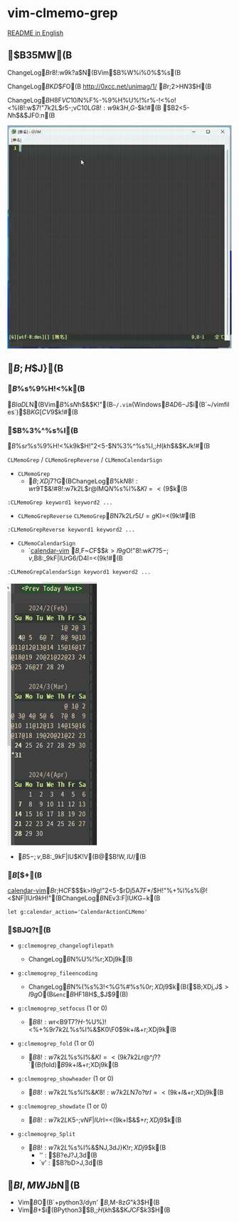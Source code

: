 # vim-clmemo-grep

[README in English](README.md)

## $B35MW(B

ChangeLog$B%a%b$r8!:w$9$k$?$a$N(BVim$B%W%i%0%$%s(B

ChangeLog$B%a%b$K$D$$$F$O(B  http://0xcc.net/unimag/1/ $B$r;2>H$N$3$H(B

ChangeLog$B%a%b$H8F$VC10l$N%F%-%9%H%U%!%$%k$r%-!<%o!<%I8!:w$7!"7k2L$r5-;vC10L$G8!:w$9$k$3$H$,$G$-$k!#(B  
$B2<5-$N$h$&$JF0:n(B

![](image/intro.gif)

## $B;H$$J}(B

### $B%$%s%9%H!<%k(B

$BIaDL$N(BVim$B%W%i%0%$%s$N$h$&$K!"(B`~/.vim`(Windows$B4D6-$J$i(B`~/vimfiles`)$B$KG[CV$9$k!#(B

### $B%3%^%s%I(B

$B%W%i%0%$%s$r%$%s%9%H!<%k$9$k$H!"2<5-$N%3%^%s%I$,;H$($k$h$&$K$J$k!#(B

`CLMemoGrep` / `CLMemoGrepReverse` / `CLMemoCalendarSign`

- `CLMemoGrep`
  -  $B;XDj$7$?%-!<%o!<%I$G(BChangeLog$B%a%b%U%!%$%k$N8!:w$r9T$&!#8!:w7k2L$r@lMQ$N%&%$%s%I%&$KI=<($9$k(B
```
:CLMemoGrep keyword1 keyword2 ...
```

- `CLMemoGrepReverse`
    `CLMemoGrep`$B$N7k2L$r5U=g$KI=<($9$k!#(B
```
:CLMemoGrepReverse keyword1 keyword2 ...
```

- `CLMemoCalendarSign`
  -  `[calendar-vim](https://github.com/mattn/calendar-vim) $B$,F~$C$F$$$k>l9g$O!"8!:w$K%R%C%H$7$?5-;v$,B8:_$9$kF|IU$r%+%l%s%@!<>e$G6/D4I=<($9$k!#(B

```
:CLMemoGrepCalendarSign keyword1 keyword2 ...
```

![](image/sign.png)
- $B5-;v$,B8:_$9$kF|IU$K!V(B@$B!W$,IU$/(B

### $B$[$+(B

[calendar-vim](https://github.com/mattn/calendar-vim)$B$r;H$C$F$$$k>l9g!"2<5-$rDj5A$7$F$*$/$H!"%+%l%s%@!<$NF|IU$r%/%j%C%/$9$k$H!"(BChangeLog$B%a%b$NEv3:F|IU$K%8%c%s%W$G$-$k(B

```
let g:calendar_action='CalendarActionCLMemo'
```

### $BJQ?t(B

- `g:clmemogrep_changelogfilepath`
  - ChangeLog$B%a%b$N%U%!%$%k%Q%9$r;XDj$9$k(B

- `g:clmemogrep_fileencoding`
  - ChangeLog$B%a%b$N%(%s%3!<%G%#%s%0$r;XDj$9$k(B($B;XDj$,$J$$>l9g$O(B`&enc`$B$HF1$8$H$_$J$9(B)

- `g:clmemogrep_setfocus` (1 or 0)
  - $B8!:w$r<B9T$7$?$H$-%U%)!<%+%9$r7k2L%&%$%s%I%&$K0\F0$9$k$+$I$&$+$r;XDj$9$k(B

- `g:clmemogrep_fold` (1 or 0)
  - $B8!:w7k2L%&%$%s%I%&$KI=<($9$k7k2L$r@^$j$?$?$`(B(fold)$B$9$k$+$I$&$+$r;XDj$9$k(B

- `g:clmemogrep_showheader` (1 or 0)
  - $B8!:w7k2L%&%$%s%I%&$K8!:w7k2L$N7o?t$rI=<($9$k$+$I$&$+$r;XDj$9$k(B

- `g:clmemogrep_showdate` (1 or 0)
  - $B8!:w7k2L$K5-;v$NF|IU$rI=<($9$k$+$I$&$+$r;XDj$9$k(B

- `g:clmemogrep_Split`
  - $B8!:w7k2L%&%$%s%I%&$NJ,3dJ}K!$r;XDj$9$k(B
    - '' : $B?eJ?J,3d(B
    - `v' : $B?bD>J,3d(B

## $BI,MW$J$b$N(B

- Vim$B$O(B`+python3/dyn' $B$,M-8z$G$"$k$3$H(B
- Vim$B$+$i(BPython3$B$,;H$($k$h$&$K$J$C$F$$$k$3$H(B


